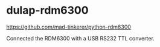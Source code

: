 # dulap-rdm6300

https://github.com/mad-tinkerer/python-rdm6300

Connected the RDM6300 with a USB RS232 TTL converter.